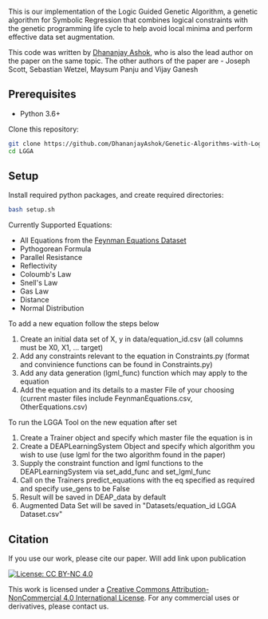 This is our implementation of the Logic Guided Genetic Algorithm, a genetic algorithm for Symbolic Regression that combines logical constraints with the genetic programming life cycle to help avoid local minima and perform effective data set augmentation.

This code was written by [Dhananjay Ashok](https://dhananjay-ashok.webnode.com/), who is also the lead author on the paper on the same topic. The other authors of the paper are - Joseph Scott, Sebastian Wetzel, Maysum Panju and Vijay Ganesh

## Prerequisites
* Python 3.6+

Clone this repository:
``` bash
git clone https://github.com/DhananjayAshok/Genetic-Algorithms-with-Logic-Guided-Machine-Learning LGGA
cd LGGA
```
## Setup
Install required python packages, and create required directories:
``` bash
bash setup.sh
```

Currently Supported Equations:
- All Equations from the [Feynman Equations Dataset](https://space.mit.edu/home/tegmark/aifeynman.html)
- Pythogorean Formula
- Parallel Resistance
- Reflectivity
- Coloumb's Law
- Snell's Law
- Gas Law
- Distance
- Normal Distribution

To add a new equation follow the steps below
1. Create an initial data set of X, y in data/equation_id.csv (all columns must be X0, X1, ... target)
3. Add any constraints relevant to the equation in Constraints.py (format and convinience functions can be found in Constraints.py)
4. Add any data generation (lgml_func) function which may apply to the equation
6. Add the equation and its details to a master File of your choosing (current master files include FeynmanEquations.csv, OtherEquations.csv)

To run the LGGA Tool on the new equation after set 
1. Create a Trainer object and specify which master file the equation is in
2. Create a DEAPLearningSystem Object and specify which algorithm you wish to use (use lgml for the two algorithm found in the paper)
3. Supply the constraint function and lgml functions to the DEAPLearningSystem via set_add_func and set_lgml_func
4. Call on the Trainers predict_equations with the eq specified as required and specify use_gens to be False
5. Result will be saved in DEAP_data by default 
6. Augmented Data Set will be saved in "Datasets/equation_id LGGA Dataset.csv"



## Citation
If you use our work, please cite our paper. Will add link upon publication

[![License: CC BY-NC 4.0](https://img.shields.io/badge/License-CC%20BY--NC%204.0-lightgrey.svg)](https://creativecommons.org/licenses/by-nc/4.0/)

This work is licensed under a [Creative Commons Attribution-NonCommercial 4.0 International License](http://creativecommons.org/licenses/by-nc/4.0/). For any commercial uses or derivatives, please contact us.
